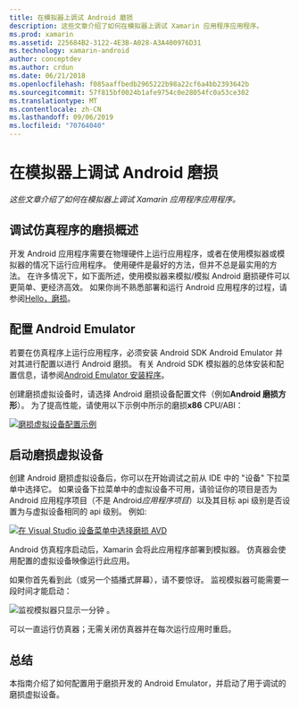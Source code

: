 ```yaml
---
title: 在模拟器上调试 Android 磨损
description: 这些文章介绍了如何在模拟器上调试 Xamarin 应用程序应用程序。
ms.prod: xamarin
ms.assetid: 225684B2-3122-4E3B-A028-A3A400976D31
ms.technology: xamarin-android
author: conceptdev
ms.author: crdun
ms.date: 06/21/2018
ms.openlocfilehash: f085aaffbedb2965222b98a22cf6a4bb2393642b
ms.sourcegitcommit: 57f815bf0024b1afe9754c0e28054fc0a53ce302
ms.translationtype: MT
ms.contentlocale: zh-CN
ms.lasthandoff: 09/06/2019
ms.locfileid: "70764040"
---
```

# <a name="debug-android-wear-on-an-emulator"></a>在模拟器上调试 Android 磨损

_这些文章介绍了如何在模拟器上调试 Xamarin 应用程序应用程序。_

## <a name="debug-wear-on-emulator-overview"></a>调试仿真程序的磨损概述

开发 Android 应用程序需要在物理硬件上运行应用程序，或者在使用模拟器或模拟器的情况下运行应用程序。 使用硬件是最好的方法，但并不总是最实用的方法。 在许多情况下，如下面所述，使用模拟器来模拟/模拟 Android 磨损硬件可以更简单、更经济高效。 如果你尚不熟悉部署和运行 Android 应用程序的过程，请参阅[Hello，磨损](~/android/wear/get-started/hello-wear.md)。

## <a name="configure-the-android-emulator"></a>配置 Android Emulator

若要在仿真程序上运行应用程序，必须安装 Android SDK Android Emulator 并对其进行配置以进行 Android 磨损。 有关 Android SDK 模拟器的总体安装和配置信息，请参阅[Android Emulator 安装程序](~/android/get-started/installation/android-emulator/index.md)。

创建磨损虚拟设备时，请选择 Android 磨损设备配置文件（例如**Android 磨损方形**）。 为了提高性能，请使用以下示例中所示的磨损**x86** CPU/ABI：

[![磨损虚拟设备配置示例](debug-on-emulator-images/01-wear-avd-example-sml.png)](debug-on-emulator-images/01-wear-avd-example.png#lightbox)

## <a name="launch-the-wear-virtual-device"></a>启动磨损虚拟设备 

创建 Android 磨损虚拟设备后，你可以在开始调试之前从 IDE 中的 "设备" 下拉菜单中选择它。 如果设备下拉菜单中的虚拟设备不可用，请验证你的项目是否为 Android 应用程序项目（不是 Android*应用程序项目*）以及其目标 api 级别是否设置为与虚拟设备相同的 api 级别。 例如:

[![在 Visual Studio 设备菜单中选择磨损 AVD](debug-on-emulator-images/vs/choose-wear-sim.png)](debug-on-emulator-images/vs/choose-wear-sim.png#lightbox)

Android 仿真程序启动后，Xamarin 会将此应用程序部署到模拟器。 仿真器会使用配置的虚拟设备映像运行此应用。

如果你首先看到此（或另一个插播式屏幕），请不要惊讶。 监视模拟器可能需要一段时间才能启动： 

![监视模拟器只显示一分钟 。](debug-on-emulator-images/please-wait.png)

可以一直运行仿真器；无需关闭仿真器并在每次运行应用时重启。

## <a name="summary"></a>总结

本指南介绍了如何配置用于磨损开发的 Android Emulator，并启动了用于调试的磨损虚拟设备。
